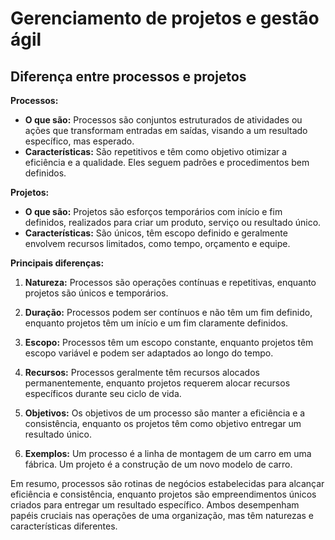 # Gerenciamento de projetos e gestão ágil

## Diferença entre processos e projetos

**Processos:**

- **O que são:** Processos são conjuntos estruturados de atividades ou ações que transformam entradas em saídas, visando a um resultado específico, mas esperado.
- **Características:** São repetitivos e têm como objetivo otimizar a eficiência e a qualidade. Eles seguem padrões e procedimentos bem definidos.

**Projetos:**

- **O que são:** Projetos são esforços temporários com início e fim definidos, realizados para criar um produto, serviço ou resultado único.
- **Características:** São únicos, têm escopo definido e geralmente envolvem recursos limitados, como tempo, orçamento e equipe.

**Principais diferenças:**

1. **Natureza:** Processos são operações contínuas e repetitivas, enquanto projetos são únicos e temporários.

2. **Duração:** Processos podem ser contínuos e não têm um fim definido, enquanto projetos têm um início e um fim claramente definidos.

3. **Escopo:** Processos têm um escopo constante, enquanto projetos têm escopo variável e podem ser adaptados ao longo do tempo.

4. **Recursos:** Processos geralmente têm recursos alocados permanentemente, enquanto projetos requerem alocar recursos específicos durante seu ciclo de vida.

5. **Objetivos:** Os objetivos de um processo são manter a eficiência e a consistência, enquanto os projetos têm como objetivo entregar um resultado único.

6. **Exemplos:** Um processo é a linha de montagem de um carro em uma fábrica. Um projeto é a construção de um novo modelo de carro.

Em resumo, processos são rotinas de negócios estabelecidas para alcançar eficiência e consistência, enquanto projetos são empreendimentos únicos criados para entregar um resultado específico. Ambos desempenham papéis cruciais nas operações de uma organização, mas têm naturezas e características diferentes.
